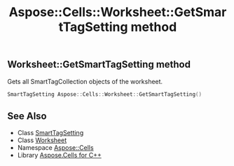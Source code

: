 ﻿---
title: Aspose::Cells::Worksheet::GetSmartTagSetting method
linktitle: GetSmartTagSetting
second_title: Aspose.Cells for C++ API Reference
description: 'Aspose::Cells::Worksheet::GetSmartTagSetting method. Gets all SmartTagCollection objects of the worksheet in C++.'
type: docs
weight: 11500
url: /cpp/aspose.cells/worksheet/getsmarttagsetting/
---
## Worksheet::GetSmartTagSetting method


Gets all SmartTagCollection objects of the worksheet.

```cpp
SmartTagSetting Aspose::Cells::Worksheet::GetSmartTagSetting()
```

## See Also

* Class [SmartTagSetting](../../../aspose.cells.markup/smarttagsetting/)
* Class [Worksheet](../)
* Namespace [Aspose::Cells](../../)
* Library [Aspose.Cells for C++](../../../)
